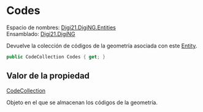 # Codes

Espacio de nombres: [Digi21.DigiNG.Entities](../../)  
Ensamblado: [Digi21.DigiNG](../../../)

Devuelve la colección de códigos de la geometría asociada con este [Entity](../).

```csharp
public CodeCollection Codes { get; }
```

## Valor de la propiedad

[CodeCollection]()

Objeto en el que se almacenan los códigos de la geometría.

